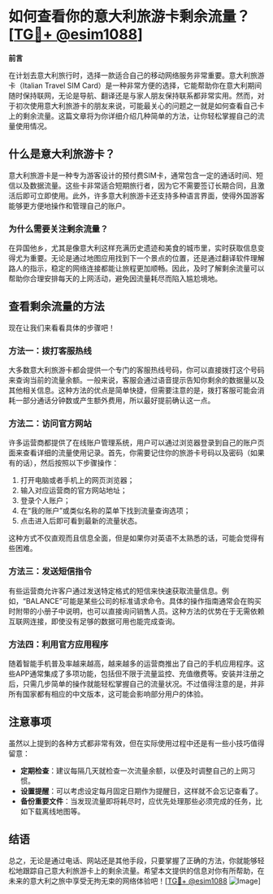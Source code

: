 # 如何查看你的意大利旅游卡剩余流量？[[TG💪+ @esim1088](https://t.me/s/esim1088)]

**前言**

在计划去意大利旅行时，选择一款适合自己的移动网络服务非常重要。意大利旅游卡（Italian Travel SIM Card）是一种非常方便的选择，它能帮助你在意大利期间随时保持联网，无论是导航、翻译还是与家人朋友保持联系都非常实用。然而，对于初次使用意大利旅游卡的朋友来说，可能最关心的问题之一就是如何查看自己卡上的剩余流量。这篇文章将为你详细介绍几种简单的方法，让你轻松掌握自己的流量使用情况。

## 什么是意大利旅游卡？

意大利旅游卡是一种专为游客设计的预付费SIM卡，通常包含一定的通话时间、短信以及数据流量。这些卡非常适合短期旅行者，因为它不需要签订长期合同，且激活后即可立即使用。此外，许多意大利旅游卡还支持多种语言界面，使得外国游客能够更方便地操作和管理自己的账户。

### 为什么需要关注剩余流量？

在异国他乡，尤其是像意大利这样充满历史遗迹和美食的城市里，实时获取信息变得尤为重要。无论是通过地图应用找到下一个景点的位置，还是通过翻译软件理解路人的指示，稳定的网络连接都能让旅程更加顺畅。因此，及时了解剩余流量可以帮助你合理安排每天的上网活动，避免因流量耗尽而陷入尴尬境地。

## 查看剩余流量的方法

现在让我们来看看具体的步骤吧！

### 方法一：拨打客服热线

大多数意大利旅游卡都会提供一个专门的客服热线号码，你可以直接拨打这个号码来查询当前的流量余额。一般来说，客服会通过语音提示告知你剩余的数据量以及其他相关信息。这种方法的优点是简单快捷，但需要注意的是，拨打客服可能会消耗一部分通话分钟数或产生额外费用，所以最好提前确认这一点。

### 方法二：访问官方网站

许多运营商都提供了在线账户管理系统，用户可以通过浏览器登录到自己的账户页面来查看详细的流量使用记录。首先，你需要记住你的旅游卡号码以及密码（如果有的话），然后按照以下步骤操作：

1. 打开电脑或者手机上的网页浏览器；
2. 输入对应运营商的官方网站地址；
3. 登录个人账户；
4. 在“我的账户”或类似名称的菜单下找到流量查询选项；
5. 点击进入后即可看到最新的流量状态。

这种方式不仅直观而且信息全面，但是如果你对英语不太熟悉的话，可能会觉得有些困难。

### 方法三：发送短信指令

有些运营商允许客户通过发送特定格式的短信来快速获取流量信息。例如，“BALANCE”可能是某些公司的标准请求命令。具体的操作指南通常会在购买时附带的小册子中说明，也可以直接询问销售人员。这种方法的优势在于无需依赖互联网连接，即使没有足够的数据可用也能完成查询。

### 方法四：利用官方应用程序

随着智能手机普及率越来越高，越来越多的运营商推出了自己的手机应用程序。这些APP通常集成了多项功能，包括但不限于流量监控、充值缴费等。安装并注册之后，只需几步简单的操作就能轻松掌握自己的流量状况。不过值得注意的是，并非所有国家都有相应的中文版本，这可能会影响部分用户的体验。

## 注意事项

虽然以上提到的各种方式都非常有效，但在实际使用过程中还是有一些小技巧值得留意：

- **定期检查**：建议每隔几天就检查一次流量余额，以便及时调整自己的上网习惯。
- **设置提醒**：可以考虑设定每月固定日期作为提醒日，这样就不会忘记查看了。
- **备份重要文件**：当发现流量即将耗尽时，应优先处理那些必须完成的任务，比如下载离线地图等。

## 结语

总之，无论是通过电话、网站还是其他手段，只要掌握了正确的方法，你就能够轻松地跟踪自己意大利旅游卡上的剩余流量。希望本文提供的信息对你有所帮助，在未来的意大利之旅中享受无拘无束的网络体验吧！[[TG💪+ @esim1088](https://t.me/s/esim1088) ![Image](https://i.postimg.cc/4NQfJmqS/Snipaste-2025-05-13-00-14-12.png)]